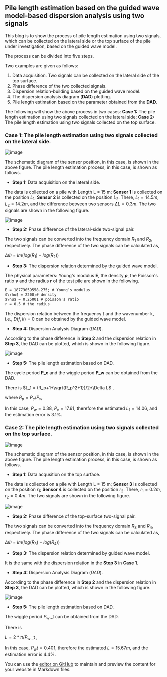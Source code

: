 ## Pile length estimation based on the guided wave model-based dispersion analysis using two signals 

This blog is to show the process of pile length estimation using two signals, which can be collected on the lateral side or the top surface of the pile under investigation, based on the guided wave model. 

The process can be divided into five steps.

Two examples are given as follows:

1. Data acquisition. Two signals can be collected on the lateral side of the top surface.
2. Phase difference of the two collected signals.
3. Dispersion relation-building based on the guided wave model.
4. The dispersion analysis diagram (**DAD**) plotting.
5. Pile length estimation based on the parameter obtained from the **DAD**.

The following will show the above process in two cases: **Case 1:** The pile length estimation using two signals collected on the lateral side; **Case 2:** The pile length estimation using two signals collected on the top surface.

### **Case 1:** The pile length estimation using two signals collected on the lateral side.
![image](https://user-images.githubusercontent.com/50115572/174656935-b73d9901-7c7f-4d92-b8e4-5a07fe5501da.png)

The schematic diagram of the sensor position, in this case, is shown in the above figure. The pile length estimation process, in this case, is shown as follows.

- **Step 1:** Data acquisition on the lateral side.

The data is collected on a pile with Length L = 15 m; **Sensor 1** is collected on the position $L_1$; **Sensor 2** is collected on the position $L_2$. There, $L_1 = 14.5m$, $L_2 = 14.2m$, and the difference between two sensors $\Delta L = 0.3m$. The two signals are shown in the following figure.

![image](https://user-images.githubusercontent.com/50115572/174653822-fbad5e1b-7863-46e2-a908-3c458bea7235.png)

- **Step 2:** Phase difference of the lateral-side two-signal pair.

The two signals can be converted into the frequency domain $R_1$ and $R_2$, respectively. The phase difference of the two signals can be calculated as,

$\Delta \Phi$ = $Im(log(R_1)-log(R_2))$

- **Step 3:** The dispersion relation determined by the guided wave model.

The physical parameters: Young's modulus **E**, the density **$\rho$**, the Poisson's ratio **$\nu$** and the radius **r** of the test pile are shown in the following. 

```Markdown
E = 18773059558.275; # Young’s modulus
$\rho$ = 2200;# density
$\nu$ = 0.25001 # poisson's ratio
r = 0.5 # the radius 
```
The dispersion relation between the frequency $f$ and the wavenumber k, i.e., $D(f,k)=0$ can be obtained by the guided wave model. 

- **Step 4:** Dispersion Analysis Diagram ($DAD$).

According to the phase difference in **Step 2** and the dispersion relation in **Step 3**, the DAD can be plotted, which is shown in the following figure.

![image](https://user-images.githubusercontent.com/50115572/174660505-c09a2873-b27e-4f2b-a6e2-37871e35832d.png)

- **Step 5:** The pile length estimation based on DAD.

The cycle period **P_c** and the wiggle period **P_w** can be obtained from the DAD. 

There is $L_1 = (R_p+1+\sqrt{R_p^2+1})/2*\Delta L$ , 

where $R_p  = P_c/P_w$

In this case, $P_w = 0.38$, $P_c = 17.61$, therefore the estimated $L_1 = 14.06$, and the estimation error is $3.1$%.

### **Case 2:** The pile length estimation using two signals collected on the top surface.

![image](https://user-images.githubusercontent.com/50115572/174656971-7094842f-452a-4996-bb0f-cc46264f9041.png)

The schematic diagram of the sensor position, in this case, is shown in the above figure. The pile length estimation process, in this case, is shown as follows.

- **Step 1:** Data acqusition on the top surface.

The data is collected on a pile with Length L = 15 m; **Sensor 3** is collected on the position $r_1$; **Sensor 4** is collected on the position $r_2$. There, $r_1 = 0.2 m$, $r_2 = 0.4m$. The two signals are shown in the following figure.

![image](https://user-images.githubusercontent.com/50115572/174662194-293e6a50-7d80-4395-bee1-ae43b5f772e9.png)

- **Step 2:** Phase difference of the top-surface two-signal pair.

The two signals can be converted into the frequency domain $R_3$ and $R_4$, respectively. The phase difference of the two signals can be calculated as,

$\Delta \Phi$ = $Im(log(R_3)-log(R_4))$

- **Step 3:** The dispersion relation determined by guided wave model.

It is the same with the dispersion relation in the **Step 3** in **Case 1**.

- **Step 4:** Dispersion Analysis Diagram ($DAD$).

According to the phase difference in **Step 2** and the dispersion relation in **Step 3**, the DAD can be plotted, which is shown in the following figure.

![image](https://user-images.githubusercontent.com/50115572/174662394-b13ed63e-beff-4255-8ab0-0a446a67c24d.png)


- **Step 5:** The pile length estimation based on DAD.

The wiggle period $P_w$ _t can be obtained from the DAD. 

There is 

$L= 2*\pi/P_w$ _t , 

In this case, $P_wt = 0.401$, therefore the estimated $L = 15.67 m$, and the estimation error is $4.4$%.





You can use the [editor on GitHub](https://github.com/ShihaoCui/Blog_of_Pile.github.io/edit/main/README.md) to maintain and preview the content for your website in Markdown files.
